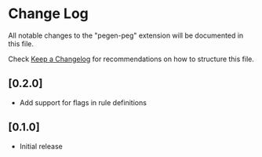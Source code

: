 # Change Log

All notable changes to the "pegen-peg" extension will be documented in this file.

Check [Keep a Changelog](http://keepachangelog.com/) for recommendations on how to structure this file.

## [0.2.0]

- Add support for flags in rule definitions

## [0.1.0]

- Initial release

